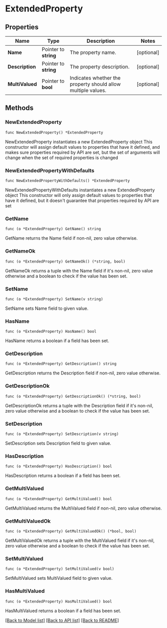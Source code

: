 # ExtendedProperty

## Properties

Name | Type | Description | Notes
------------ | ------------- | ------------- | -------------
**Name** | Pointer to **string** | The property name. | [optional] 
**Description** | Pointer to **string** | The property description. | [optional] 
**MultiValued** | Pointer to **bool** | Indicates whether the property should allow multiple values. | [optional] 

## Methods

### NewExtendedProperty

`func NewExtendedProperty() *ExtendedProperty`

NewExtendedProperty instantiates a new ExtendedProperty object
This constructor will assign default values to properties that have it defined,
and makes sure properties required by API are set, but the set of arguments
will change when the set of required properties is changed

### NewExtendedPropertyWithDefaults

`func NewExtendedPropertyWithDefaults() *ExtendedProperty`

NewExtendedPropertyWithDefaults instantiates a new ExtendedProperty object
This constructor will only assign default values to properties that have it defined,
but it doesn't guarantee that properties required by API are set

### GetName

`func (o *ExtendedProperty) GetName() string`

GetName returns the Name field if non-nil, zero value otherwise.

### GetNameOk

`func (o *ExtendedProperty) GetNameOk() (*string, bool)`

GetNameOk returns a tuple with the Name field if it's non-nil, zero value otherwise
and a boolean to check if the value has been set.

### SetName

`func (o *ExtendedProperty) SetName(v string)`

SetName sets Name field to given value.

### HasName

`func (o *ExtendedProperty) HasName() bool`

HasName returns a boolean if a field has been set.

### GetDescription

`func (o *ExtendedProperty) GetDescription() string`

GetDescription returns the Description field if non-nil, zero value otherwise.

### GetDescriptionOk

`func (o *ExtendedProperty) GetDescriptionOk() (*string, bool)`

GetDescriptionOk returns a tuple with the Description field if it's non-nil, zero value otherwise
and a boolean to check if the value has been set.

### SetDescription

`func (o *ExtendedProperty) SetDescription(v string)`

SetDescription sets Description field to given value.

### HasDescription

`func (o *ExtendedProperty) HasDescription() bool`

HasDescription returns a boolean if a field has been set.

### GetMultiValued

`func (o *ExtendedProperty) GetMultiValued() bool`

GetMultiValued returns the MultiValued field if non-nil, zero value otherwise.

### GetMultiValuedOk

`func (o *ExtendedProperty) GetMultiValuedOk() (*bool, bool)`

GetMultiValuedOk returns a tuple with the MultiValued field if it's non-nil, zero value otherwise
and a boolean to check if the value has been set.

### SetMultiValued

`func (o *ExtendedProperty) SetMultiValued(v bool)`

SetMultiValued sets MultiValued field to given value.

### HasMultiValued

`func (o *ExtendedProperty) HasMultiValued() bool`

HasMultiValued returns a boolean if a field has been set.


[[Back to Model list]](../README.md#documentation-for-models) [[Back to API list]](../README.md#documentation-for-api-endpoints) [[Back to README]](../README.md)



